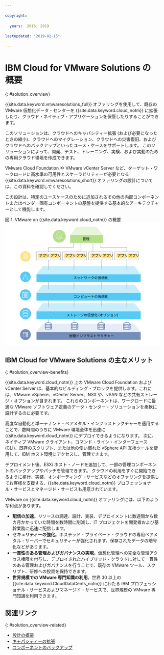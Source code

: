 ```yaml
---

copyright:

  years:  2016, 2019

lastupdated: "2019-02-15"

---
```


# IBM Cloud for VMware Solutions の概要
{: #solution_overview}

{{site.data.keyword.vmwaresolutions_full}} オファリングを使用して、既存の VMware 仮想化データ・センターを {{site.data.keyword.cloud_notm}} に拡張したり、クラウド・ネイティブ・アプリケーションを保管したりすることができます。

このソリューションは、クラウドへのキャパシティー拡張 (および必要になったときの縮小)、クラウドへのマイグレーション、クラウドへの災害復旧、およびクラウドへのバックアップといったユース・ケースをサポートします。 このソリューションによって、開発、テスト、トレーニング、実験、および実動のための専用クラウド環境を作成できます。

VMware Cloud Foundation や VMware vCenter Server など、ターゲット・ワークロードに高水準の可用性とスケーラビリティーが必要となる {{site.data.keyword.vmwaresolutions_short}} オファリングの設計については、この資料を確認してください。

この設計は、特定のユースケースのために追加されるその他の内部コンポーネントまたはベンダー固有コンポーネントの基盤を提供する基本的なアーキテクチャーとして機能します。

図 1. VMware on {{site.data.keyword.cloud_notm}} の概要
![VMware on {{site.data.keyword.cloud_notm}} の概要](solution_overview.svg "このソリューションは、アプリケーションを実行できる VM で消費されるコンピュート・リソース、ネットワーク・リソース、およびオプションのストレージ・リソースを仮想化します。")

## IBM Cloud for VMware Solutions の主なメリット
{: #solution_overview-benefits}

{{site.data.keyword.cloud_notm}} 上の VMware Cloud Foundation および vCenter Server は、基本的なビルディング・ブロックを提供します。これには、VMware vSphere、vCenter Server、NSX や、vSAN などの共有ストレージ・オプションが含まれます。 これらのコンポーネントは、ワークロードに最適な VMware ソフトウェア定義のデータ・センター・ソリューションを柔軟に設計するのに必要です。

高度な自動化と単一テナント・ベアメタル・インフラストラクチャーを適用することで、数時間のうちに VMware 環境全体を迅速に {{site.data.keyword.cloud_notm}} にデプロイできるようになります。 次に、ネイティブ VMware クライアント、コマンド・ライン・インターフェース (CLI)、既存のスクリプト、または他の使い慣れた vSphere API 互換ツールを使用して、IBM ホスト環境にアクセスし、管理できます。

デプロイメント後、ESXi ホスト・ノードを追加して、一部の管理コンポーネントのバックアップやパッチを管理できます。 クラウドの利用をすぐに開始できるように移行、実装、オンボーディング・サービスなどのオファリングを提供してお客様を支援する、{{site.data.keyword.cloud_notm}} プロフェッショナル・サービスとマネージド・サービスも用意されています。

VMware on {{site.data.keyword.cloud_notm}} オファリングには、以下のような利点があります。

* **配信の加速**。リソースの調達、設計、実装、デプロイメントに数週間から数カ月かかっていた時間を数時間に削減し、IT プロジェクトを開発者および基幹業務に迅速に配信します。
* **セキュリティーの強化**。ホステッド・プライベート・クラウドの専用ベアメタル・サーバーでセキュリティーが強化されます。保存されたデータの暗号化などがあります。
* **一貫性のある管理およびガバナンスの実現**。仮想化管理への完全な管理アクセス権限を付与し、デプロイされたハイブリッド・クラウドに対して一貫性のある管理およびガバナンスを行うことで、既存の VMware ツール、スクリプト、研修への投資を保持できます。
* **世界規模での VMware 専門知識の利用**。世界 30 以上の {{site.data.keyword.CloudDataCents_notm}} にわたる IBM プロフェッショナル・サービスおよびマネージド・サービスで、世界規模の VMware 専門知識を利用できます。

## 関連リンク
{: #solution_overview-related}

* [設計の概要](/docs/services/vmwaresolutions/archiref/solution?topic=vmware-solutions-design_overview)
* [キャパシティーの拡張](/docs/services/vmwaresolutions/archiref/solution?topic=vmware-solutions-solution_scaling)
* [コンポーネントのバックアップ](/docs/services/vmwaresolutions/archiref/solution?topic=vmware-solutions-solution_backingup)
